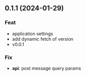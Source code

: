 ## 0.1.1 (2024-01-29)

### Feat

- application settings
- add dynamic fetch of version
- v0.0.1

### Fix

- **api**: post message query params
